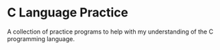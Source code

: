 # C Language Practice 

A collection of practice programs to help with my understanding of the C programming language.

